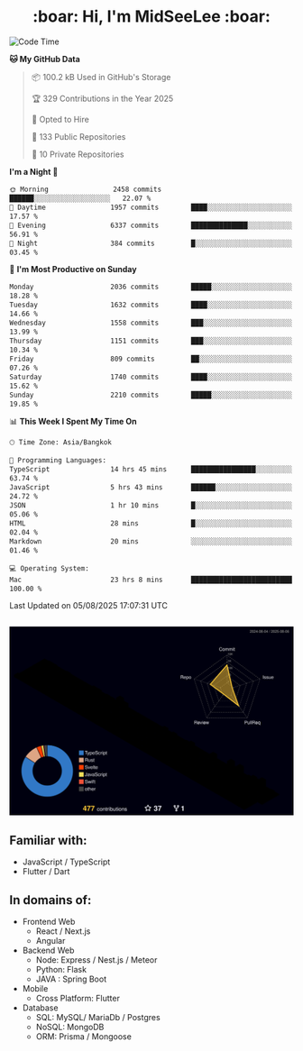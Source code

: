 <h1 align="center"> :boar: Hi, I'm MidSeeLee :boar:</h1>
 
<!--START_SECTION:waka-->
![Code Time](http://img.shields.io/badge/Code%20Time-3%2C301%20hrs%2037%20mins-blue)

**🐱 My GitHub Data** 

> 📦 100.2 kB Used in GitHub's Storage 
 > 
> 🏆 329 Contributions in the Year 2025
 > 
> 💼 Opted to Hire
 > 
> 📜 133 Public Repositories 
 > 
> 🔑 10 Private Repositories 
 > 
**I'm a Night 🦉** 

```text
🌞 Morning                2458 commits        ██████░░░░░░░░░░░░░░░░░░░   22.07 % 
🌆 Daytime                1957 commits        ████░░░░░░░░░░░░░░░░░░░░░   17.57 % 
🌃 Evening                6337 commits        ██████████████░░░░░░░░░░░   56.91 % 
🌙 Night                  384 commits         █░░░░░░░░░░░░░░░░░░░░░░░░   03.45 % 
```
📅 **I'm Most Productive on Sunday** 

```text
Monday                   2036 commits        █████░░░░░░░░░░░░░░░░░░░░   18.28 % 
Tuesday                  1632 commits        ████░░░░░░░░░░░░░░░░░░░░░   14.66 % 
Wednesday                1558 commits        ███░░░░░░░░░░░░░░░░░░░░░░   13.99 % 
Thursday                 1151 commits        ███░░░░░░░░░░░░░░░░░░░░░░   10.34 % 
Friday                   809 commits         ██░░░░░░░░░░░░░░░░░░░░░░░   07.26 % 
Saturday                 1740 commits        ████░░░░░░░░░░░░░░░░░░░░░   15.62 % 
Sunday                   2210 commits        █████░░░░░░░░░░░░░░░░░░░░   19.85 % 
```


📊 **This Week I Spent My Time On** 

```text
🕑︎ Time Zone: Asia/Bangkok

💬 Programming Languages: 
TypeScript               14 hrs 45 mins      ████████████████░░░░░░░░░   63.74 % 
JavaScript               5 hrs 43 mins       ██████░░░░░░░░░░░░░░░░░░░   24.72 % 
JSON                     1 hr 10 mins        █░░░░░░░░░░░░░░░░░░░░░░░░   05.06 % 
HTML                     28 mins             █░░░░░░░░░░░░░░░░░░░░░░░░   02.04 % 
Markdown                 20 mins             ░░░░░░░░░░░░░░░░░░░░░░░░░   01.46 % 

💻 Operating System: 
Mac                      23 hrs 8 mins       █████████████████████████   100.00 % 
```


 Last Updated on 05/08/2025 17:07:31 UTC
<!--END_SECTION:waka-->

##

![](./profile-3d-contrib/profile-night-rainbow.svg)

## Familiar with:
- JavaScript / TypeScript
- Flutter / Dart

## In domains of:
- Frontend Web
  - React / Next.js
  - Angular
- Backend Web
  - Node: Express / Nest.js / Meteor
  - Python: Flask
  - JAVA : Spring Boot
- Mobile
  - Cross Platform: Flutter
- Database
  - SQL: MySQL/ MariaDb / Postgres
  - NoSQL: MongoDB
  - ORM: Prisma / Mongoose
